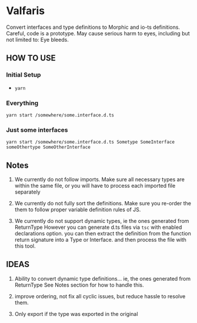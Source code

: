 # Valfaris

Convert interfaces and type definitions to Morphic and io-ts definitions.
Careful, code is a prototype. May cause serious harm to eyes, including but not limited to: Eye bleeds.

## HOW TO USE

### Initial Setup

- `yarn`

### Everything

`yarn start /somewhere/some.interface.d.ts`

### Just some interfaces

`yarn start /somewhere/some.interface.d.ts Sometype SomeInterface someOthertype SomeOtherInterface`

## Notes

1. We currently do not follow imports.
   Make sure all necessary types are within the same file, or you will have to process each imported file separately

2. We currently do not fully sort the definitions.
   Make sure you re-order the them to follow proper variable definition rules of JS.

3. We currently do not support dynamic types, ie the ones generated from ReturnType<typeof SomeFunction>
   However you can generate d.ts files via `tsc` with enabled declarations option.
   you can then extract the definition from the function return signature into a Type or Interface.
   and then process the file with this tool.

## IDEAS

1. Ability to convert dynamic type definitions... ie, the ones generated from ReturnType<typeof someFunction>
   See Notes section for how to handle this.

2. improve ordering, not fix all cyclic issues, but reduce hassle to resolve them.

3. Only export if the type was exported in the original
